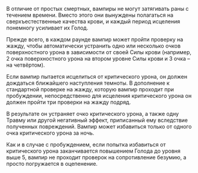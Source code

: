 В отличие от простых смертных, вампиры не могут затягивать раны с течением времени. Вместо этого они вынуждены полагаться на сверхъестественные качества крови, и каждый период исцеления понемногу усиливает их Голод.

Прежде всего, в каждом раунде вампир может пройти проверку на жажду, чтобы автоматически устранить одно или несколько очков поверхностного урона в зависимости от своей Силы крови (например, 2 очка поверхностного урона на втором уровне Силы крови и 3 очка – на четвёртом).

Если вампир пытается исцелиться от критического урона, он должен дождаться ближайшего наступления темноты. В дополнение к стандартной проверке на жажду, которую вампир проходит при пробуждении, непосредственно для исцеления критического урона он должен пройти три проверки на жажду подряд.

В результате он устраняет очко критического урона, а также одну Травму или другой негативный эффект, приписанный ему вследствие полученных повреждений. Вампир может избавиться только от одного очка критического урона за ночь.

Как и в случае с пробуждением, если попытка избавиться от критического урона заканчивается повышением Голода до уровня выше 5, вампир не проходит проверок на сопротивление безумию, а просто погружается в оцепенение.